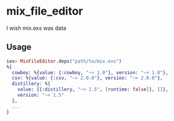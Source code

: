 # mix_file_editor

I wish mix.exs was data

## Usage

```elixir
iex> MixFileEditor.deps("path/to/mix.exs")
%{
  cowboy: %{value: {:cowboy, "~> 1.0"}, version: "~> 1.0"},
  csv: %{value: {:csv, "~> 2.0.0"}, version: "~> 2.0.0"},
  distillery: %{
    value: {{:distillery, "~> 1.5", [runtime: false]}, []},
    version: "~> 1.5"
  },
  ...
}
```
